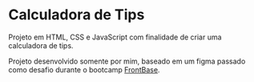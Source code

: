 # Calculadora de Tips

Projeto em HTML, CSS e JavaScript com finalidade de criar uma calculadora de tips.

Projeto desenvolvido somente por mim, baseado em um figma passado como desafio durante o bootcamp [FrontBase](https://www.frontbase.com.br/).

